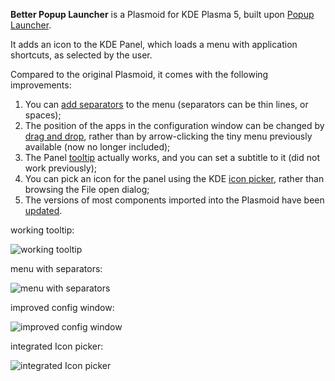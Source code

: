 **Better Popup Launcher** is a Plasmoid for KDE Plasma 5, built upon [Popup Launcher](https://github.com/dfaust/plasma-applet-popup-launcher).

It adds an icon to the KDE Panel, which loads a menu with application shortcuts, as selected by the user.

Compared to the original Plasmoid, it comes with the following improvements:

1. You can <ins>add separators</ins> to the menu (separators can be thin lines, or spaces);
2. The position of the apps in the configuration window can be changed by <ins>drag and drop</ins>, rather than by arrow-clicking the tiny menu previously available (now no longer included);
3. The Panel <ins>tooltip</ins> actually works, and you can set a subtitle to it (did not work previously);
3. You can pick an icon for the panel using the KDE <ins>icon picker</ins>, rather than browsing the File open dialog;
4. The versions of most components imported into the Plasmoid have been <ins>updated</ins>.

working tooltip:

![working tooltip](https://github.com/unalignedcoder/better-popup-launcher/assets/16850566/e4dddb1c-cbc2-4fca-9e36-bc55056d6950)

menu with separators:

![menu with separators](https://github.com/unalignedcoder/better-popup-launcher/assets/16850566/9a1d45d3-8da7-43c1-899b-d1511ae01000)

improved config window:

![improved config window](https://github.com/unalignedcoder/better-popup-launcher/assets/16850566/cf9a5e3a-e4a9-474c-966f-5b196d5506a9)

integrated Icon picker:

![integrated Icon picker](https://github.com/unalignedcoder/better-popup-launcher/assets/16850566/9d8ea3f3-85e1-4a5b-9760-f956237afc0c)
